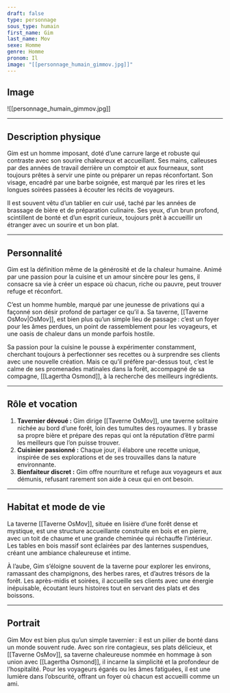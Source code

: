 ```yaml
---
draft: false
type: personnage
sous_type: humain
first_name: Gim
last_name: Mov
sexe: Homme
genre: Homme
pronom: Il
image: "[[personnage_humain_gimmov.jpg]]"
---
```


## Image
![[personnage_humain_gimmov.jpg]]

---

## Description physique

Gim est un homme imposant, doté d’une carrure large et robuste qui contraste avec son sourire chaleureux et accueillant. Ses mains, calleuses par des années de travail derrière un comptoir et aux fourneaux, sont toujours prêtes à servir une pinte ou préparer un repas réconfortant. Son visage, encadré par une barbe soignée, est marqué par les rires et les longues soirées passées à écouter les récits de voyageurs.

Il est souvent vêtu d’un tablier en cuir usé, taché par les années de brassage de bière et de préparation culinaire. Ses yeux, d’un brun profond, scintillent de bonté et d’un esprit curieux, toujours prêt à accueillir un étranger avec un sourire et un bon plat.

---

## Personnalité

Gim est la définition même de la générosité et de la chaleur humaine. Animé par une passion pour la cuisine et un amour sincère pour les gens, il consacre sa vie à créer un espace où chacun, riche ou pauvre, peut trouver refuge et réconfort.

C’est un homme humble, marqué par une jeunesse de privations qui a façonné son désir profond de partager ce qu’il a. Sa taverne, [[Taverne OsMov|OsMov]], est bien plus qu’un simple lieu de passage : c’est un foyer pour les âmes perdues, un point de rassemblement pour les voyageurs, et une oasis de chaleur dans un monde parfois hostile.

Sa passion pour la cuisine le pousse à expérimenter constamment, cherchant toujours à perfectionner ses recettes ou à surprendre ses clients avec une nouvelle création. Mais ce qu’il préfère par-dessus tout, c’est le calme de ses promenades matinales dans la forêt, accompagné de sa compagne, [[Lagertha Osmond]], à la recherche des meilleurs ingrédients.

---

## Rôle et vocation

1. **Tavernier dévoué :** Gim dirige [[Taverne OsMov]], une taverne solitaire nichée au bord d’une forêt, loin des tumultes des royaumes. Il y brasse sa propre bière et prépare des repas qui ont la réputation d’être parmi les meilleurs que l’on puisse trouver.
2. **Cuisinier passionné :** Chaque jour, il élabore une recette unique, inspirée de ses explorations et de ses trouvailles dans la nature environnante.
3. **Bienfaiteur discret :** Gim offre nourriture et refuge aux voyageurs et aux démunis, refusant rarement son aide à ceux qui en ont besoin.

---

## Habitat et mode de vie

La taverne [[Taverne OsMov]], située en lisière d’une forêt dense et mystique, est une structure accueillante construite en bois et en pierre, avec un toit de chaume et une grande cheminée qui réchauffe l’intérieur. Les tables en bois massif sont éclairées par des lanternes suspendues, créant une ambiance chaleureuse et intime.

À l’aube, Gim s’éloigne souvent de la taverne pour explorer les environs, ramassant des champignons, des herbes rares, et d’autres trésors de la forêt. Les après-midis et soirées, il accueille ses clients avec une énergie inépuisable, écoutant leurs histoires tout en servant des plats et des boissons.

---

## Portrait

Gim Mov est bien plus qu’un simple tavernier : il est un pilier de bonté dans un monde souvent rude. Avec son rire contagieux, ses plats délicieux, et [[Taverne OsMov]], sa taverne chaleureuse nommée en hommage à son union avec [[Lagertha Osmond]], il incarne la simplicité et la profondeur de l’hospitalité. Pour les voyageurs égarés ou les âmes fatiguées, il est une lumière dans l’obscurité, offrant un foyer où chacun est accueilli comme un ami.